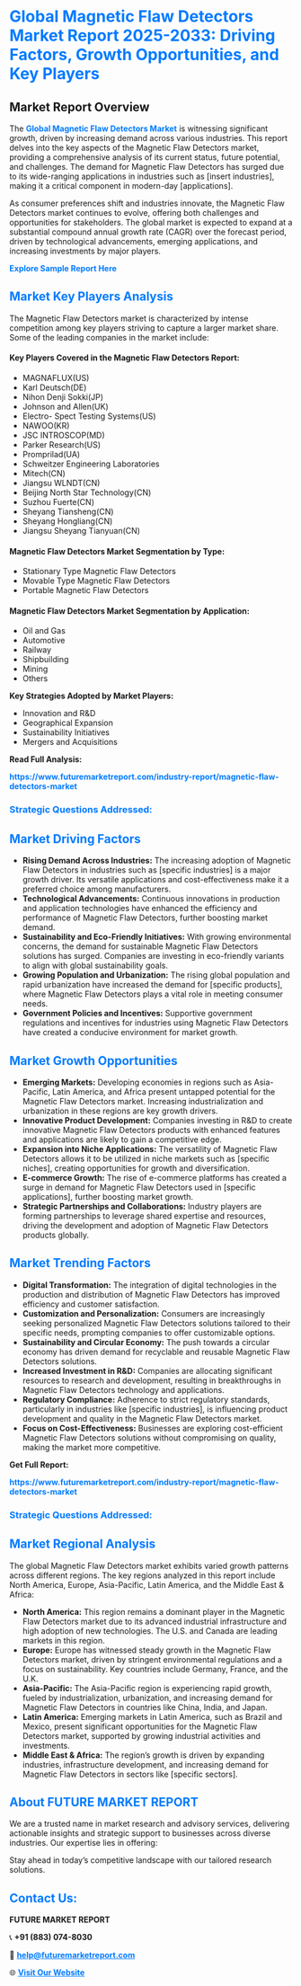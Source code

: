 <h1 style="color: #007BFF;">Global Magnetic Flaw Detectors Market Report 2025-2033: Driving Factors, Growth Opportunities, and Key Players</h1>

<section id="overview">
<h2>Market Report Overview</h2>
<p>The <a href="https://www.futuremarketreport.com/industry-report/magnetic-flaw-detectors-market" style="color: #007BFF; text-decoration: none;"><strong>Global Magnetic Flaw Detectors Market</strong></a> is witnessing significant growth, driven by increasing demand across various industries. This report delves into the key aspects of the Magnetic Flaw Detectors market, providing a comprehensive analysis of its current status, future potential, and challenges. The demand for Magnetic Flaw Detectors has surged due to its wide-ranging applications in industries such as [insert industries], making it a critical component in modern-day [applications].</p>
<p>As consumer preferences shift and industries innovate, the Magnetic Flaw Detectors market continues to evolve, offering both challenges and opportunities for stakeholders. The global market is expected to expand at a substantial compound annual growth rate (CAGR) over the forecast period, driven by technological advancements, emerging applications, and increasing investments by major players.</p>
</section>

<section id="overview">
<p><a href="https://www.futuremarketreport.com/request-sample/reportId=89867" style="color: #007BFF; text-decoration: none;"><strong>Explore Sample Report Here</strong></a></p>
</section>

<section id="key-players">
<h2 style="color: #007BFF;">Market Key Players Analysis</h2>
<p>The Magnetic Flaw Detectors market is characterized by intense competition among key players striving to capture a larger market share. Some of the leading companies in the market include:</p>
<h4>Key Players Covered in the Magnetic Flaw Detectors Report:</h4>
<ul><li>MAGNAFLUX(US)</li><li>Karl Deutsch(DE)</li><li>Nihon Denji Sokki(JP)</li><li>Johnson and Allen(UK)</li><li>Electro- Spect Testing Systems(US)</li><li>NAWOO(KR)</li><li>JSC INTROSCOP(MD)</li><li>Parker Research(US)</li><li>Promprilad(UA)</li><li>Schweitzer Engineering Laboratories</li><li>Mitech(CN)</li><li>Jiangsu WLNDT(CN)</li><li>Beijing North Star Technology(CN)</li><li>Suzhou Fuerte(CN)</li><li>Sheyang Tiansheng(CN)</li><li>Sheyang Hongliang(CN)</li><li>Jiangsu Sheyang Tianyuan(CN)</li></ul>
<h4>Magnetic Flaw Detectors Market Segmentation by Type:</h4>
<ul><li>Stationary Type Magnetic Flaw Detectors</li><li>Movable Type Magnetic Flaw Detectors</li><li>Portable Magnetic Flaw Detectors</li></ul>

<h4>Magnetic Flaw Detectors Market Segmentation by Application:</h4>
<ul><li>Oil and Gas</li><li>Automotive</li><li>Railway</li><li>Shipbuilding</li><li>Mining</li><li>Others</li></ul>
<p><strong>Key Strategies Adopted by Market Players:</strong></p>
<ul>
<li>Innovation and R&D</li>
<li>Geographical Expansion</li>
<li>Sustainability Initiatives</li>
<li>Mergers and Acquisitions</li>
</ul>
</section>

<section>
<p><strong>Read Full Analysis: </strong></p><a href="https://www.futuremarketreport.com/industry-report/magnetic-flaw-detectors-market" style="color: #007BFF; text-decoration: none;"><strong>https://www.futuremarketreport.com/industry-report/magnetic-flaw-detectors-market</strong></a>
<h3 style="color: #007BFF;">Strategic Questions Addressed:</h3>
</section>

<section id="driving-factors">
<h2 style="color: #007BFF;">Market Driving Factors</h2>
<ul>
<li><strong>Rising Demand Across Industries:</strong> The increasing adoption of Magnetic Flaw Detectors in industries such as [specific industries] is a major growth driver. Its versatile applications and cost-effectiveness make it a preferred choice among manufacturers.</li>
<li><strong>Technological Advancements:</strong> Continuous innovations in production and application technologies have enhanced the efficiency and performance of Magnetic Flaw Detectors, further boosting market demand.</li>
<li><strong>Sustainability and Eco-Friendly Initiatives:</strong> With growing environmental concerns, the demand for sustainable Magnetic Flaw Detectors solutions has surged. Companies are investing in eco-friendly variants to align with global sustainability goals.</li>
<li><strong>Growing Population and Urbanization:</strong> The rising global population and rapid urbanization have increased the demand for [specific products], where Magnetic Flaw Detectors plays a vital role in meeting consumer needs.</li>
<li><strong>Government Policies and Incentives:</strong> Supportive government regulations and incentives for industries using Magnetic Flaw Detectors have created a conducive environment for market growth.</li>
</ul>
</section>

<section id="growth-opportunities">
<h2 style="color: #007BFF;">Market Growth Opportunities</h2>
<ul>
<li><strong>Emerging Markets:</strong> Developing economies in regions such as Asia-Pacific, Latin America, and Africa present untapped potential for the Magnetic Flaw Detectors market. Increasing industrialization and urbanization in these regions are key growth drivers.</li>
<li><strong>Innovative Product Development:</strong> Companies investing in R&D to create innovative Magnetic Flaw Detectors products with enhanced features and applications are likely to gain a competitive edge.</li>
<li><strong>Expansion into Niche Applications:</strong> The versatility of Magnetic Flaw Detectors allows it to be utilized in niche markets such as [specific niches], creating opportunities for growth and diversification.</li>
<li><strong>E-commerce Growth:</strong> The rise of e-commerce platforms has created a surge in demand for Magnetic Flaw Detectors used in [specific applications], further boosting market growth.</li>
<li><strong>Strategic Partnerships and Collaborations:</strong> Industry players are forming partnerships to leverage shared expertise and resources, driving the development and adoption of Magnetic Flaw Detectors products globally.</li>
</ul>
</section>

<section id="trending-factors">
<h2 style="color: #007BFF;">Market Trending Factors</h2>
<ul>
<li><strong>Digital Transformation:</strong> The integration of digital technologies in the production and distribution of Magnetic Flaw Detectors has improved efficiency and customer satisfaction.</li>
<li><strong>Customization and Personalization:</strong> Consumers are increasingly seeking personalized Magnetic Flaw Detectors solutions tailored to their specific needs, prompting companies to offer customizable options.</li>
<li><strong>Sustainability and Circular Economy:</strong> The push towards a circular economy has driven demand for recyclable and reusable Magnetic Flaw Detectors solutions.</li>
<li><strong>Increased Investment in R&D:</strong> Companies are allocating significant resources to research and development, resulting in breakthroughs in Magnetic Flaw Detectors technology and applications.</li>
<li><strong>Regulatory Compliance:</strong> Adherence to strict regulatory standards, particularly in industries like [specific industries], is influencing product development and quality in the Magnetic Flaw Detectors market.</li>
<li><strong>Focus on Cost-Effectiveness:</strong> Businesses are exploring cost-efficient Magnetic Flaw Detectors solutions without compromising on quality, making the market more competitive.</li>
</ul>
</section>

<section>
<p><strong>Get Full Report: </strong></p><a href="https://www.futuremarketreport.com/industry-report/magnetic-flaw-detectors-market" style="color: #007BFF; text-decoration: none;"><strong>https://www.futuremarketreport.com/industry-report/magnetic-flaw-detectors-market</strong></a>
<h3 style="color: #007BFF;">Strategic Questions Addressed:</h3>
</section>


<section id="regional-analysis">
<h2 style="color: #007BFF;">Market Regional Analysis</h2>
<p>The global Magnetic Flaw Detectors market exhibits varied growth patterns across different regions. The key regions analyzed in this report include North America, Europe, Asia-Pacific, Latin America, and the Middle East & Africa:</p>
<ul>
<li><strong>North America:</strong> This region remains a dominant player in the Magnetic Flaw Detectors market due to its advanced industrial infrastructure and high adoption of new technologies. The U.S. and Canada are leading markets in this region.</li>
<li><strong>Europe:</strong> Europe has witnessed steady growth in the Magnetic Flaw Detectors market, driven by stringent environmental regulations and a focus on sustainability. Key countries include Germany, France, and the U.K.</li>
<li><strong>Asia-Pacific:</strong> The Asia-Pacific region is experiencing rapid growth, fueled by industrialization, urbanization, and increasing demand for Magnetic Flaw Detectors in countries like China, India, and Japan.</li>
<li><strong>Latin America:</strong> Emerging markets in Latin America, such as Brazil and Mexico, present significant opportunities for the Magnetic Flaw Detectors market, supported by growing industrial activities and investments.</li>
<li><strong>Middle East & Africa:</strong> The region’s growth is driven by expanding industries, infrastructure development, and increasing demand for Magnetic Flaw Detectors in sectors like [specific sectors].</li>
</ul>
</section>

<footer>
<h2 style="color: #007BFF;">About FUTURE MARKET REPORT</h2>
<p>We are a trusted name in market research and advisory services, delivering actionable insights and strategic support to businesses across diverse industries. Our expertise lies in offering:</p>

<p>Stay ahead in today’s competitive landscape with our tailored research solutions.</p>

<h2 style="color: #007BFF;">Contact Us:</h2>
<p><strong>FUTURE MARKET REPORT</strong></p>
<p>📞 <strong>+91 (883) 074-8030</strong></p>
<p>📧 <strong><a href="mailto:help@futuremarketreport.com" style="color: #007BFF;">help@futuremarketreport.com</a></strong></p>
<p>🌐 <strong><a href="https://www.futuremarketreport.com/" style="color: #007BFF;">Visit Our Website</a></strong></p>
</footer>